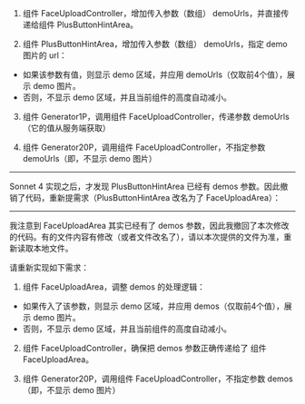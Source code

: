 1. 组件 FaceUploadController，增加传入参数（数组） demoUrls，并直接传递给组件 PlusButtonHintArea。

2. 组件 PlusButtonHintArea，增加传入参数（数组） demoUrls，指定 demo 图片的 url：

- 如果该参数有值，则显示 demo 区域，并应用 demoUrls（仅取前4个值），展示 demo 图片。
- 否则，不显示 demo 区域，并且当前组件的高度自动减小。

3. 组件 Generator1P，调用组件 FaceUploadController，传递参数 demoUrls（它的值从服务端获取）

4. 组件 Generator20P，调用组件 FaceUploadController，不指定参数 demoUrls（即，不显示 demo 图片）

-----------------------

Sonnet 4 实现之后，才发现 PlusButtonHintArea 已经有 demos 参数。因此撤销了代码，重新提需求（PlusButtonHintArea  改名为了 FaceUploadArea）：

-----------------------

我注意到 FaceUploadArea 其实已经有了 demos 参数，因此我撤回了本次修改的代码。有的文件内容有修改（或者文件改名了），请以本次提供的文件为准，重新读取本地文件。

请重新实现如下需求：

1. 组件 FaceUploadArea，调整 demos 的处理逻辑：

- 如果传入了该参数，则显示 demo 区域，并应用 demos（仅取前4个值），展示 demo 图片。
- 否则，不显示 demo 区域，并且当前组件的高度自动减小。

2. 组件 FaceUploadController，确保把 demos 参数正确传递给了 组件 FaceUploadArea。

3. 组件 Generator20P，调用组件 FaceUploadController，不指定参数 demos（即，不显示 demo 图片）